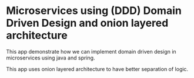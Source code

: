 # Microservices using (DDD) Domain Driven Design and onion layered architecture
This app demonstrate how we can implement domain driven design in microservices using java and spring.

This app uses onion layered architecture to have better separation of logic.
